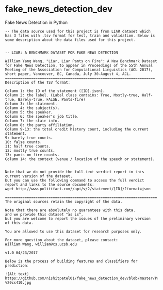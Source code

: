 # fake_news_detection_dev
Fake News Detection in Python

	-- The data source used for this project is from LIAR dataset which has 3 files with .tsv format for test, train and validation. Below is some description about the data files used for this project.
	
	
	-- LIAR: A BENCHMARK DATASET FOR FAKE NEWS DETECTION

	William Yang Wang, "Liar, Liar Pants on Fire": A New Benchmark Dataset for Fake News Detection, to appear in Proceedings of the 55th Annual Meeting of the Association for Computational Linguistics (ACL 2017), short paper, Vancouver, BC, Canada, July 30-August 4, ACL.
	=====================================================================
	Description of the TSV format:

	Column 1: the ID of the statement ([ID].json).
	Column 2: the label. (Label class contains: True, Mostly-true, Half-true, Barely-true, FALSE, Pants-fire)
	Column 3: the statement.
	Column 4: the subject(s).
	Column 5: the speaker.
	Column 6: the speaker's job title.
	Column 7: the state info.
	Column 8: the party affiliation.
	Column 9-13: the total credit history count, including the current statement.
	9: barely true counts.
	10: false counts.
	11: half true counts.
	12: mostly true counts.
	13: pants on fire counts.
	Column 14: the context (venue / location of the speech or statement).


	Note that we do not provide the full-text verdict report in this current version of the dataset,
	but you can use the following command to access the full verdict report and links to the source documents:
	wget http://www.politifact.com//api/v/2/statement/[ID]/?format=json

	======================================================================
	The original sources retain the copyright of the data.

	Note that there are absolutely no guarantees with this data,
	and we provide this dataset "as is",
	but you are welcome to report the issues of the preliminary version
	of this data.

	You are allowed to use this dataset for research purposes only.

	For more question about the dataset, please contact:
	William Wang, william@cs.ucsb.edu

	v1.0 04/23/2017

	Below is the process of building features and classifiers for prediction:
	
	![Alt text] https://github.com/nishitpatel01/fake_news_detection_dev/blob/master/Project%20-%20cs410.jpg
